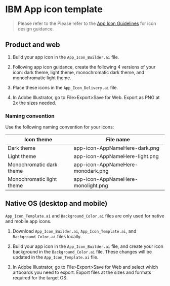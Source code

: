 # IBM App icon template

>Please refer to the Please refer to the [App Icon Guidelines](www.ibm.com/design/language/elements/app-icons) for icon design guidance.

## Product and web

1. Build your app icon in the `App_Icon_Builder.ai` file. 

2. Following app icon guidance, create the following 4 versions of your icon: dark theme, light theme, monochromatic dark theme, and monochromatic light theme. 

3. Place these icons in the `App_Icon_Delivery.ai` file.

4. In Adobe Illustrator, go to File>Export>Save for Web. Export as PNG at 2x the sizes needed.

### Naming convention

Use the following naming convention for your icons:

Icon theme | File name
------------ | -------------
Dark theme | app-icon-AppNameHere-dark.png
Light theme | app-icon-AppNameHere-light.png
Monochromatic dark theme | app-icon-AppNameHere-monodark.png
Monochromatic light theme | app-icon-AppNameHere-monolight.png

## Native OS (desktop and mobile)

`App_Icon_Template.ai` and `Background_Color.ai` files are only used for native and mobile app icons. 

1. Download `App_Icon_Builder.ai`, `App_Icon_Template.ai`, and `Background_Color.ai` files locally. 

2. Build your app icon in the `App_Icon_Builder.ai` file, and create your icon background in the `Background_Color.ai` file. These changes will be updated in the `App_Icon_Template.ai` file.

3. In Adobe Illustrator, go to File>Export>Save for Web and select which artboards you need to export. Export files at the sizes and formats required for the target OS.
